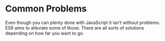 # Common Problems

Even though you can plenty done with JavaScript it isn't without problems. ES6 aims to alleviate some of those. There are all sorts of solutions depending on how far you want to go.
